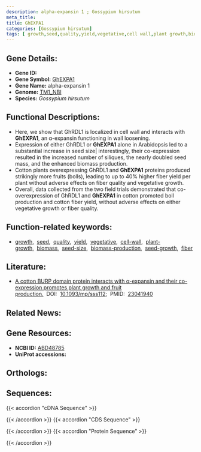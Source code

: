 ```yaml
---
description: alpha-expansin 1 ; Gossypium hirsutum
meta_title:
title: GhEXPA1
categories: [Gossypium hirsutum]
tags: [ growth,seed,quality,yield,vegetative,cell wall,plant growth,biomass,seed size,biomass production,seed growth,fiber ]
---
```


## Gene Details:
- **Gene ID:** []()
- **Gene Symbol:** <u>GhEXPA1</u>
- **Gene Name:** alpha-expansin 1
- **Genome:** [TM1_NBI](https://yanglab.hzau.edu.cn/CottonMD/download.1)
- **Species:** *Gossypium hirsutum*

## Functional Descriptions:
   - Here, we show that GhRDL1 is localized in cell wall and interacts with **GhEXPA1**, an α-expansin functioning in wall loosening.
   - Expression of either GhRDL1 or **GhEXPA1** alone in Arabidopsis led to a substantial increase in seed size| interestingly, their co-expression resulted in the increased number of siliques, the nearly doubled seed mass, and the enhanced biomass production.
   - Cotton plants overexpressing GhRDL1 and **GhEXPA1** proteins produced strikingly more fruits (bolls), leading to up to 40% higher fiber yield per plant without adverse effects on fiber quality and vegetative growth.
   - Overall, data collected from the two field trials demonstrated that co-overexpression of GhRDL1 and **GhEXPA1** in cotton promoted boll production and cotton fiber yield, without adverse effects on either vegetative growth or fiber quality.

## Function-related keywords:
   - [growth](/tags/growth/),&nbsp;&nbsp;[seed](/tags/seed/),&nbsp;&nbsp;[quality](/tags/quality/),&nbsp;&nbsp;[yield](/tags/yield/),&nbsp;&nbsp;[vegetative](/tags/vegetative/),&nbsp;&nbsp;[cell-wall](/tags/cell-wall/),&nbsp;&nbsp;[plant-growth](/tags/plant-growth/),&nbsp;&nbsp;[biomass](/tags/biomass/),&nbsp;&nbsp;[seed-size](/tags/seed-size/),&nbsp;&nbsp;[biomass-production](/tags/biomass-production/),&nbsp;&nbsp;[seed-growth](/tags/seed-growth/),&nbsp;&nbsp;[fiber](/tags/fiber/)

## Literature:
   - [A cotton BURP domain protein interacts with α-expansin and their co-expression promotes plant growth and fruit production.](https://doi.org/10.1093/mp/sss112)&nbsp;&nbsp;DOI:&nbsp;&nbsp;[10.1093/mp/sss112](https://doi.org/10.1093/mp/sss112);&nbsp;&nbsp;PMID:&nbsp;&nbsp;[23041940](https://pubmed.ncbi.nlm.nih.gov/23041940/)

## Related News:

## Gene Resources:
- **NCBI ID:**  [ABD48785](https://www.ncbi.nlm.nih.gov/gene/?term=ABD48785)
- **UniProt accessions:**  [](https://www.uniprot.org/uniprotkb//entry)

## Orthologs:

## Sequences:
{{< accordion "cDNA Sequence" >}}

{{< /accordion >}}
{{< accordion "CDS Sequence" >}}

{{< /accordion >}}
{{< accordion "Protein Sequence" >}}

{{< /accordion >}}
